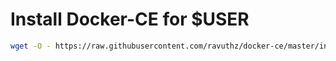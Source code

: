 # Install Docker-CE for $USER

```bash
wget -O - https://raw.githubusercontent.com/ravuthz/docker-ce/master/install.sh | bash
```
